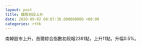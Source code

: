 ```yaml
---
layout: post
title: 韓股初段上升
date: 2020-09-02 08:07:38.000000000 +08:00
categories: rthk
---
```


南韓股市上升，首爾綜合指數初段報2361點，上升11點，升幅0.5%。
